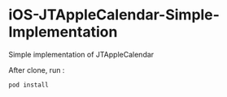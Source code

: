 # iOS-JTAppleCalendar-Simple-Implementation
Simple implementation of JTAppleCalendar

After clone, run : 
```
pod install
```
